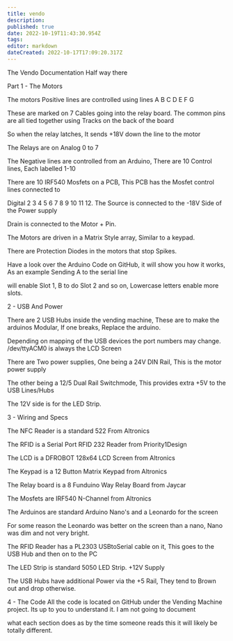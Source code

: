 ```yaml
---
title: vendo
description: 
published: true
date: 2022-10-19T11:43:30.954Z
tags: 
editor: markdown
dateCreated: 2022-10-17T17:09:20.317Z
---
```


The Vendo Documentation Half way there

Part 1 - The Motors

The motors Positive lines are controlled using lines A B C D E F G

These are marked on 7 Cables going into the relay board. The common pins are all tied together using Tracks on the back of the board

So when the relay latches, It sends +18V down the line to the motor

The Relays are on Analog 0 to 7

The Negative lines are controlled from an Arduino, There are 10 Control lines, Each labelled 1-10

There are 10 IRF540 Mosfets on a PCB, This PCB has the Mosfet control lines connected to

Digital 2 3 4 5 6 7 8 9 10 11 12. The Source is connected to the -18V Side of the Power supply

Drain is connected to the Motor + Pin.

The Motors are driven in a Matrix Style array, Similar to a keypad.

There are Protection Diodes in the motors that stop Spikes.

Have a look over the Arduino Code on GitHub, it will show you how it works, As an example Sending A to the serial line

will enable Slot 1, B to do Slot 2 and so on, Lowercase letters enable more slots.

2 - USB And Power

There are 2 USB Hubs inside the vending machine, These are to make the arduinos Modular, If one breaks, Replace the arduino.

Depending on mapping of the USB devices the port numbers may change. /dev/ttyACM0 is always the LCD Screen

There are Two power supplies, One being a 24V DIN Rail, This is the motor power supply

The other being a 12/5 Dual Rail Switchmode, This provides extra +5V to the USB Lines/Hubs

The 12V side is for the LED Strip.

3 - Wiring and Specs

The NFC Reader is a standard 522 From Altronics

The RFID is a Serial Port RFID 232 Reader from Priority1Design

The LCD is a DFROBOT 128x64 LCD Screen from Altronics

The Keypad is a 12 Button Matrix Keypad from Altronics

The Relay board is a 8 Funduino Way Relay Board from Jaycar

The Mosfets are IRF540 N-Channel from Altronics

The Arduinos are standard Arduino Nano's and a Leonardo for the screen

For some reason the Leonardo was better on the screen than a nano, Nano was dim and not very bright.

The RFID Reader has a PL2303 USBtoSerial cable on it, This goes to the USB Hub and then on to the PC

The LED Strip is standard 5050 LED Strip. +12V Supply

The USB Hubs have additional Power via the +5 Rail, They tend to Brown out and drop otherwise.

4 - The Code All the code is located on GitHub under the Vending Machine project. Its up to you to understand it. I am not going to document

what each section does as by the time someone reads this it will likely be totally different.
